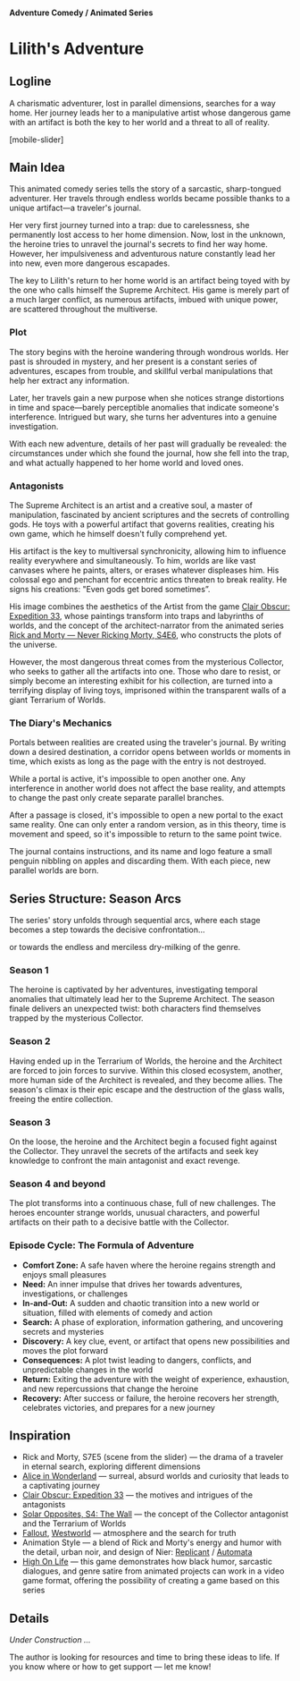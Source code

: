 #### Adventure Comedy / Animated Series

# Lilith's Adventure

## Logline

A charismatic adventurer, lost in parallel dimensions, searches for a way home. Her journey leads her to a manipulative artist whose dangerous game with an artifact is both the key to her world and a threat to all of reality.

[mobile-slider]

## Main Idea

This animated comedy series tells the story of a sarcastic, sharp-tongued adventurer. Her travels through endless worlds became possible thanks to a unique artifact—a traveler's journal.

Her very first journey turned into a trap: due to carelessness, she permanently lost access to her home dimension. Now, lost in the unknown, the heroine tries to unravel the journal's secrets to find her way home. However, her impulsiveness and adventurous nature constantly lead her into new, even more dangerous escapades.

The key to Lilith's return to her home world is an artifact being toyed with by the one who calls himself the Supreme Architect. His game is merely part of a much larger conflict, as numerous artifacts, imbued with unique power, are scattered throughout the multiverse.

### Plot

The story begins with the heroine wandering through wondrous worlds. Her past is shrouded in mystery, and her present is a constant series of adventures, escapes from trouble, and skillful verbal manipulations that help her extract any information.

Later, her travels gain a new purpose when she notices strange distortions in time and space—barely perceptible anomalies that indicate someone's interference. Intrigued but wary, she turns her adventures into a genuine investigation.

With each new adventure, details of her past will gradually be revealed: the circumstances under which she found the journal, how she fell into the trap, and what actually happened to her home world and loved ones.

### Antagonists

The Supreme Architect is an artist and a creative soul, a master of manipulation, fascinated by ancient scriptures and the secrets of controlling gods. He toys with a powerful artifact that governs realities, creating his own game, which he himself doesn't fully comprehend yet.

His artifact is the key to multiversal synchronicity, allowing him to influence reality everywhere and simultaneously. To him, worlds are like vast canvases where he paints, alters, or erases whatever displeases him. His colossal ego and penchant for eccentric antics threaten to break reality. He signs his creations: "Even gods get bored sometimes”.

His image combines the aesthetics of the Artist from the game [Clair Obscur: Expedition 33](https://store.steampowered.com/app/1903340/Clair_Obscur_Expedition_33/), whose paintings transform into traps and labyrinths of worlds, and the concept of the architect-narrator from the animated series [Rick and Morty — Never Ricking Morty, S4E6](https://www.imdb.com/title/tt10655686/), who constructs the plots of the universe.

However, the most dangerous threat comes from the mysterious Collector, who seeks to gather all the artifacts into one. Those who dare to resist, or simply become an interesting exhibit for his collection, are turned into a terrifying display of living toys, imprisoned within the transparent walls of a giant Terrarium of Worlds.

### The Diary's Mechanics

Portals between realities are created using the traveler's journal. By writing down a desired destination, a corridor opens between worlds or moments in time, which exists as long as the page with the entry is not destroyed.

While a portal is active, it's impossible to open another one. Any interference in another world does not affect the base reality, and attempts to change the past only create separate parallel branches.

After a passage is closed, it's impossible to open a new portal to the exact same reality. One can only enter a random version, as in this theory, time is movement and speed, so it's impossible to return to the same point twice.

The journal contains instructions, and its name and logo feature a small penguin nibbling on apples and discarding them. With each piece, new parallel worlds are born.

## Series Structure: Season Arcs

The series' story unfolds through sequential arcs, where each stage becomes a step towards the decisive confrontation…

or towards the endless and merciless dry-milking of the genre.

### Season 1

The heroine is captivated by her adventures, investigating temporal anomalies that ultimately lead her to the Supreme Architect. The season finale delivers an unexpected twist: both characters find themselves trapped by the mysterious Collector.

### Season 2

Having ended up in the Terrarium of Worlds, the heroine and the Architect are forced to join forces to survive. Within this closed ecosystem, another, more human side of the Architect is revealed, and they become allies. The season's climax is their epic escape and the destruction of the glass walls, freeing the entire collection.

### Season 3

On the loose, the heroine and the Architect begin a focused fight against the Collector. They unravel the secrets of the artifacts and seek key knowledge to confront the main antagonist and exact revenge.

### Season 4 and beyond

The plot transforms into a continuous chase, full of new challenges. The heroes encounter strange worlds, unusual characters, and powerful artifacts on their path to a decisive battle with the Collector.

### Episode Cycle: The Formula of Adventure

- **Comfort Zone:** A safe haven where the heroine regains strength and enjoys small pleasures
- **Need:** An inner impulse that drives her towards adventures, investigations, or challenges
- **In-and-Out:** A sudden and chaotic transition into a new world or situation, filled with elements of comedy and action
- **Search:** A phase of exploration, information gathering, and uncovering secrets and mysteries
- **Discovery:** A key clue, event, or artifact that opens new possibilities and moves the plot forward
- **Consequences:** A plot twist leading to dangers, conflicts, and unpredictable changes in the world
- **Return:** Exiting the adventure with the weight of experience, exhaustion, and new repercussions that change the heroine
- **Recovery:** After success or failure, the heroine recovers her strength, celebrates victories, and prepares for a new journey

## Inspiration

- Rick and Morty, S7E5 (scene from the slider) — the drama of a traveler in eternal search, exploring different dimensions
- [Alice in Wonderland](https://www.imdb.com/title/tt1014759/) — surreal, absurd worlds and curiosity that leads to a captivating journey
- [Clair Obscur: Expedition 33](https://store.steampowered.com/app/1903340/Clair_Obscur_Expedition_33/) — the motives and intrigues of the antagonists
- [Solar Opposites, S4: The Wall](https://www.youtube.com/watch?v=K0a85gwgQ8A) — the concept of the Collector antagonist and the Terrarium of Worlds
- [Fallout](https://www.imdb.com/title/tt12637874/), [Westworld](https://www.imdb.com/title/tt0475784/) — atmosphere and the search for truth
- Animation Style — a blend of Rick and Morty's energy and humor with the detail, urban noir, and design of Nier: [Replicant](https://store.steampowered.com/app/1113560/NieR_Replicant_ver122474487139/) / [Automata](https://store.steampowered.com/app/524220/NieRAutomata/)
- [High On Life](https://store.steampowered.com/app/1583230/High_On_Life/) — this game demonstrates how black humor, sarcastic dialogues, and genre satire from animated projects can work in a video game format, offering the possibility of creating a game based on this series

## Details

*Under Construction …*

The author is looking for resources and time to bring these ideas to life. If you know where or how to get support — let me know!
